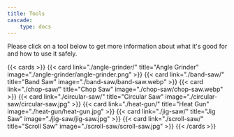 ```yaml
---
title: Tools
cascade:
    type: docs
---
```


Please click on a tool below to get more information about what it's good for and how
to use it safely.

{{< cards >}}
  {{< card link="./angle-grinder/" title="Angle Grinder" image="./angle-grinder/angle-grinder.png" >}}
  {{< card link="./band-saw/" title="Band Saw" image="./band-saw/band-saw.webp" >}}
  {{< card link="./chop-saw/" title="Chop Saw" image="./chop-saw/chop-saw.webp" >}}
  {{< card link="./circular-saw/" title="Circular Saw" image="./circular-saw/circular-saw.jpg" >}}
  {{< card link="./heat-gun/" title="Heat Gun" image="./heat-gun/heat-gun.jpg" >}}
  {{< card link="./jig-saw/" title="Jig Saw" image="./jig-saw/jig-saw.jpg" >}}
  {{< card link="./scroll-saw/" title="Scroll Saw" image="./scroll-saw/scroll-saw.jpg" >}}
{{< /cards >}}

